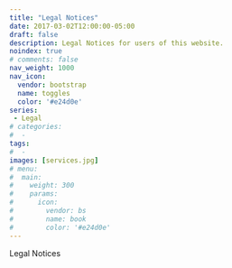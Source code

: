 ```yaml
---
title: "Legal Notices"
date: 2017-03-02T12:00:00-05:00
draft: false
description: Legal Notices for users of this website.
noindex: true
# comments: false
nav_weight: 1000
nav_icon:
  vendor: bootstrap
  name: toggles
  color: '#e24d0e'
series:
 - Legal
# categories:
#  -
tags:
#  -
images: [services.jpg]
# menu:
#  main:
#    weight: 300
#    params:
#      icon:
#        vendor: bs
#        name: book
#        color: '#e24d0e'
---
```


Legal Notices

<!--more-->
